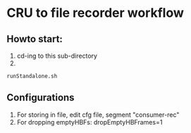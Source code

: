 # CRU to file recorder workflow
## Howto start:
1. cd-ing to this sub-directory
2. 
````
runStandalone.sh
````

## Configurations
1. For storing in file, edit cfg file, segment "consumer-rec"
2. For dropping emptyHBFs: dropEmptyHBFrames=1
